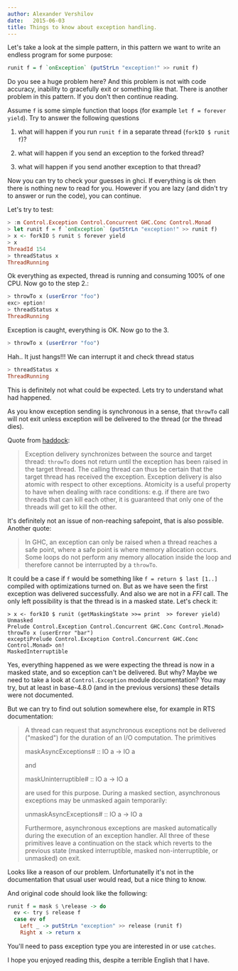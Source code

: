 ```yaml
---
author: Alexander Vershilov
date:   2015-06-03
title: Things to know about exception handling.
---
```


Let's take a look at the simple pattern, in this pattern we want to write
an endless program for some purpose:

```haskell
runit f = f `onException` (putStrLn "exception!" >> runit f)
```

Do you see a huge problem here? And this problem is not with code
accuracy, inability to gracefully exit or something like that. There is another
problem in this pattern. If you don't then continue reading.

Assume `f` is some simple function that loops (for example `let f = forever yield`). Try to answer the following questions

  1. what will happen if you run `runit f` in a separate thread
     (`forkIO $ runit f`)?

  2. what will happen if you send an exception to the forked thread?

  3. what will happen if you send another exception to that thread?

Now you can try to check your guesses in ghci. If everything is ok
then there is nothing new to read for you. However if you are lazy
(and didn't try to answer or run the code), you can continue.


Let's try to test:

```haskell
> :m Control.Exception Control.Concurrent GHC.Conc Control.Monad
> let runit f = f `onException` (putStrLn "exception!" >> runit f)
> x <- forkIO $ runit $ forever yield
> x
ThreadId 154
> threadStatus x
ThreadRunning
```

Ok everything as expected, thread is running and consuming 100% of one CPU.
Now go to the step 2.:

```haskell
> throwTo x (userError "foo")
exc> eption!
> threadStatus x
ThreadRunning
```

Exception is caught, everything is OK. Now go to the 3.

```haskell
> throwTo x (userError "foo")
```

Hah.. It just hangs!!! We can interrupt it and check thread status

```haskell
> threadStatus x
ThreadRunning
```

This is definitely not what could be expected. Lets try to understand what
had happened.

As you know exception sending is synchronous in a sense, that `throwTo` call
will not exit unless exception will be delivered to the thread (or the thread dies).

Quote from [haddock](https://hackage.haskell.org/package/base-4.7.0.2/docs/Control-Concurrent.html):

> Exception delivery synchronizes between the source and target thread: `throwTo` does not return until the exception has been raised in the target thread. The calling thread can thus be certain that the target thread has received the exception. Exception delivery is also atomic with respect to other exceptions. Atomicity is a useful property to have when dealing with race conditions: e.g. if there are two threads that can kill each other, it is guaranteed that only one of the threads will get to
kill the other.

It's definitely not an issue of non-reaching safepoint, that is also possible. Another quote:

> In GHC, an exception can only be raised when a thread reaches a safe point, where a safe point is where memory allocation occurs. Some loops do not perform any memory allocation inside the loop and therefore cannot be interrupted by a `throwTo`.

It could be a case if `f` would be something like `f = return $ last [1..]` compiled with optimizations
turned on. But as we have seen the first exception was delivered successfully.
And also we are not in a *FFI* call. The only left possibility is that the thread is in a masked state.
Let's check it:

```
> x <- forkIO $ runit (getMaskingState >>= print  >> forever yield)
Unmasked
Prelude Control.Exception Control.Concurrent GHC.Conc Control.Monad> throwTo x (userError "bar")
exceptiPrelude Control.Exception Control.Concurrent GHC.Conc Control.Monad> on!
MaskedInterruptible
```

Yes, everything happened as we were expecting the thread is now in a masked state,
and so exception can't be delivered. But why? Maybe we need to take a look at
`Control.Exception` module documentation? You may try, but at least in base-4.8.0
(and in the previous versions) these details were not documented.

But we can try to find out solution somewhere else, for example in RTS documentation:

> A thread can request that asynchronous exceptions not be delivered
> ("masked") for the duration of an I/O computation. The primitives
>
> maskAsyncExceptions# :: IO a -> IO a
>
> and
>
> maskUninterruptible# :: IO a -> IO a
>
> are used for this purpose. During a masked section, asynchronous
> exceptions may be unmasked again temporarily:
> 
> unmaskAsyncExceptions# :: IO a -> IO a
> 
> Furthermore, asynchronous exceptions are masked automatically during
> the execution of an exception handler. All three of these primitives
> leave a continuation on the stack which reverts to the previous
> state (masked interruptible, masked non-interruptible, or unmasked)
> on exit.

Looks like a reason of our problem. Unfortunatelly it's not in the documentation
that usual user would read, but a nice thing to know.

And original code should look like the following:

```haskell
runit f = mask $ \release -> do
  ev <- try $ release f
  case ev of
    Left _ -> putStrLn "exception" >> release (runit f)
    Right x -> return x
```

You'll need to pass exception type you are interested in or use `catches`.

I hope you enjoyed reading this, despite a terrible English that I have.
